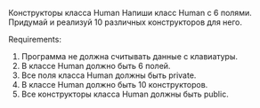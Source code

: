 Конструкторы класса Human
Напиши класс Human с 6 полями.
Придумай и реализуй 10 различных конструкторов для него.


Requirements:
1. Программа не должна считывать данные с клавиатуры.
2. В классе Human должно быть 6 полей.
3. Все поля класса Human должны быть private.
4. В классе Human должно быть 10 конструкторов.
5. Все конструкторы класса Human должны быть public.
